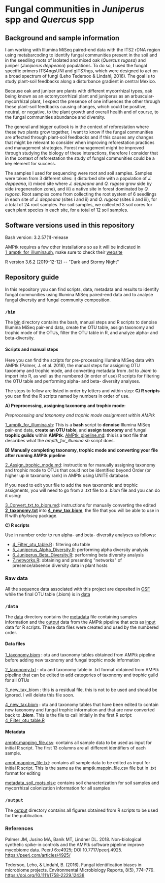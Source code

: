 # Fungal communities in *Juniperus* spp and *Quercus* spp

## Background and sample information ### 

I am working with Illumina MiSeq paired-end data with the ITS2 rDNA region using metabarcoding to identify fungal communities present in the soil and in the seedling roots of isolated and mixed oak (*Quercus rugosa*) and juniper (*Juniperus deppeana*) populations. To do so, I used the fungal specific primers ITS4ngsUNI and gITS7ngs, which were designed to act on a broad spectrum of fungi (Leho Tedersoo & Lindahl, 2016). The goal is to study plant-soil feedbacks along a disturbance gradient in central Mexico. 

Because oak and juniper are plants with different mycorrhizal types, oak being known as an ectomycorrhizal plant and juniperus as an arbuscular-mycorrhizal plant, I expect the presence of one influences the other through these plant-soil feedbacks causing changes, which could be positive, neutral, or negative, to the plant growth and overall health and of course, to the fungal communities abundance and diversity. 

The general and bigger outlook is in the context of reforestation where these two plants grow together, I want to know if the fungal communities are affected through plant-soil feedbacks and if this causes any changes that might be relevant to consider when improving reforestation practices and management strategies. Forest management might be improved through studying the biology of these interactions, therefore I consider that in the context of reforestation the study of fungal communities could be a key element for success. 

The samples I used for sequencing were root and soil samples. Samples were taken from 3 different sites: i) disturbed site with a population of *J. deppeana*, ii) mixed site where *J. deppeana* and *Q. rugosa* grow side by side (regeneration zone), and iii) a native site in forest dominated by *Q. rugosa*. Root samples come from collecting the root system of 6 seedlings in each site of *J. deppeana* (sites i and ii) and *Q. rugosa* (sites ii and iii), for a total of 24 root samples. For soil samples, we collected 3 soil cores for each plant species in each site, for a total of 12 soil samples. 

## Software versions used in this repository ##

Bash version: 3.2.57(1)-release

AMPtk requires a few other installations so as it will be indicated in [1_amptk_for_illumina.sh](https://github.com/bc-anaisabel/juniperus_paper/tree/master/bin/1_amptk_for_illumina.sh), make sure to check their [website](https://amptk.readthedocs.io/en/latest/)

R version 3.6.2 (2019-12-12) -- "Dark and Stormy Night"

## Repository guide ### 

In this repository you can find scripts, data, metadata and results to identify fungal communities using Illumina MiSeq paired-end data and to analyse fungal diversity and fungal community composition. 


### `/bin`

The [bin](https://github.com/bc-anaisabel/juniperus_paper/tree/master/bin) directory contains the bash, manual steps and R scripts to denoise Illumina MiSeq pair-end data, create the OTU table, assign taxonomy and trophic mode of the OTUs, filter the OTU table in R, and analyze alpha- and beta-diversity. 

#### Scripts and manual steps   

Here you can find the scripts for pre-processing Illumina MiSeq data with AMPtk (Palmer, J. et al. 2018), the manual steps for assigning OTU taxonomy and trophic mode, and converting metadata from *.txt* to *.biom* to import into R, as well as the numbered (in order of use) R scripts for filtering the OTU table and performing alpha- and beta- diversity analyses. 

The steps to follow are listed in order by letters and within step: **C) R scripts** you can find the R scripts named by numbers in order of use.  

**A) Preprocessing, assigning taxonomy and trophic mode:**

*Preprocessing and taxonomy and trophic mode assignment within AMPtk*

[1_amptk_for_illumina.sh](https://github.com/bc-anaisabel/juniperus_paper/tree/master/bin/1_amptk_for_illumina.sh): This is a **bash** script to **denoise** Illumina MiSeq pair-end data, **create an OTU table**, and **assign taxonomy** and fungal **trophic guilds** within **AMPtk**. [AMPtk_pipeline.md](https://github.com/bc-anaisabel/juniperus_paper/tree/master/bin/AMPtk_pipeline.md): this is a text file that describes what the *amptk_for_illumina.sh* script does. 


**B) Manually completing taxonomy, trophic mode and converting your file after running AMPtk pipeline**

[2_Assign_trophic_mode.md](https://github.com/bc-anaisabel/juniperus_paper/tree/master/bin/2_Assign_trophic_mode.md): instructions for manually assigning taxonomy and trophic mode to OTUs that could not be identified beyond Order (or higher up in taxonomy rank) in AMPtk using UNITE database.
  
If you need to edit your file to add the new taxonomic and trophic assigments, you will need to go from a *.txt* file to a *.biom* file and you can do it using:
  
[3_Convert_txt_to_biom.md](https://github.com/bc-anaisabel/juniperus_paper/tree/master/bin/3_Convert_txt_to_biom.md): instructions for manually converting the edited **[2_taxonomy.txt](https://github.com/bc-anaisabel/juniperus_paper/tree/master/data/2_taxonomy.txt)** into **[4_new_tax.biom](https://github.com/bc-anaisabel/juniperus_paper/tree/master/data/4_new_tax.biom)**, the file that you will be able to use in R with *phyloseq* package. 

**C) R scripts** 

Use in number order to run alpha- and beta- diversity analyses as follows:
  * [4_Filter_otu_table.R](https://github.com/bc-anaisabel/juniperus_paper/tree/master/bin/4_Filter_otu_table.R) : filtering otu table
  * [5_Juniperus_Alpha_Diversity.R](https://github.com/bc-anaisabel/juniperus_paper/tree/master/bin/5_Juniperus_Alpha_Diversity.R): performing alpha diversity analysis
  * [6_Juniperus_Beta_Diversity.R](https://github.com/bc-anaisabel/juniperus_paper/tree/master/bin/6_Juniperus_Beta_Diversity.R): performing beta diversity analysis
  * [7_networks.R](https://github.com/bc-anaisabel/juniperus_paper/tree/master/bin/7_networks.R): obtaining and presenting "networks" of presence/absence diversity data in plant hosts 
  
  
### Raw data ### 


All the sequence data associated with this project are deposited in [OSF](https://osf.io) while the final OTU table (.biom) is in [data](https://github.com/bc-anaisabel/juniperus_paper/tree/master/data)
  

### `/data`

The [data](https://github.com/bc-anaisabel/juniperus_paper/tree/master/data) directory contains the [metadata](https://github.com/bc-anaisabel/juniperus_paper/tree/master/data/amptk.mapping_file.csv) file containing samples information and the [output](https://github.com/bc-anaisabel/juniperus_paper/tree/master/data/1_taxonomy.biom) data from the AMPtk pipeline that acts as [input](https://github.com/bc-anaisabel/juniperus_paper/tree/master/data/4_new_tax.biom) data for R scripts. These data files were created and used by the numbered order. 


#### Data files


[1_taxonomy.biom](https://github.com/bc-anaisabel/juniperus_paper/tree/master/data/1_taxonomy.biom) : otu and taxonomy tables obtained from AMPtk pipeline before adding new taxonomy and fungal trophic mode information

[2_taxonomy.txt](https://github.com/bc-anaisabel/juniperus_paper/tree/master/data/2_taxonomy.txt) : otu and taxonomy table in .txt format obtained from AMPtk pipeline that can be edited to add categories of taxonomy and trophic guild for all OTUs 

3_new_tax_biom : this is a residual file, this is not to be used and should be ignored. I will delete this file soon. 

[4_new_tax.biom](https://github.com/bc-anaisabel/juniperus_paper/tree/master/data/4_new_tax.biom) : otu and taxonomy tables that have been edited to contain new taxonomy and fungal trophic information and that are now converted back to **.biom**. This is the file to call initially in the first R script: [4_Filter_otu_table.R](https://github.com/bc-anaisabel/juniperus_paper/tree/master/bin/4_Filter_otu_table.R)
   
   

#### Metadata 

[amptk.mapping_file.csv](https://github.com/bc-anaisabel/juniperus_paper/tree/master/data/amptk.mapping_file.csv): contains all sample data to be used as input for initial R script. The first 13 columns are all different identifiers of each sample. 

[ampt.mapping_file.txt](https://github.com/bc-anaisabel/juniperus_paper/tree/master/data/amptk.mapping_file.txt): contains all sample data to be edited as input for initial R script. This is the same as the amptk.mappin_file.csv file but in .txt format for editing 

[metadata_soil_roots.xlsx](https://github.com/bc-anaisabel/juniperus_paper/tree/master/data/metadata_soil_roots.xlsx): contains soil characterization for soil samples and mycorrhizal colonization information for all samples 


### `/output`

The [output](https://github.com/bc-anaisabel/juniperus_paper/tree/master/output) directory contains all figures obtained from R scripts to be used for the publication. 


### References 
Palmer JM, Jusino MA, Banik MT, Lindner DL. 2018. Non-biological synthetic spike-in controls
        and the AMPtk software pipeline improve mycobiome data. PeerJ 6:e4925;
        DOI 10.7717/peerj.4925. https://peerj.com/articles/4925/
        
Tedersoo, Leho, & Lindahl, B. (2016). Fungal identification biases in microbiome projects. 
        Environmental Microbiology Reports, 8(5), 774–779. 
        https://doi.org/10.1111/1758-2229.12438
